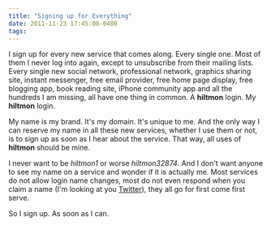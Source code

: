 ```yaml
---
title: "Signing up for Everything"
date: 2011-11-23 17:45:00-0400
tags: 
---
```


I sign up for every new service that comes along. Every single one.  Most of them I never log into again, except to unsubscribe from their mailing lists.  Every single new social network, professional network, graphics sharing site, instant messenger, free email provider, free home page display, free blogging app, book reading site, iPhone community app and all the hundreds I am missing, all have one thing in common.  A **hiltmon** login.  My **hiltmon** login.

My name is my brand.  It's my domain.  It's unique to me. And the only way I can reserve my name in all these new services, whether I use them or not, is to sign up as soon as I hear about the service.  That way, all uses of **hiltmon** should be mine.

I never want to be *hiltmon1* or worse *hiltmon32874*.  And I don't want anyone to see my name on a service and wonder if it is actually me.  Most services do not allow login name changes, most do not even respond when you claim a name (I'm looking at you [Twitter](http://www.twitter.com)), they all go for first come first serve.

So I sign up. As soon as I can.
